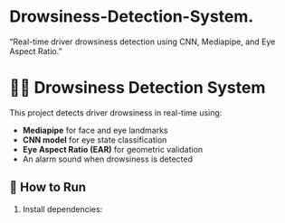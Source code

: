 # Drowsiness-Detection-System.
 “Real-time driver drowsiness detection using CNN, Mediapipe, and Eye Aspect Ratio.”
# 🚗💤 Drowsiness Detection System

This project detects driver drowsiness in real-time using:
- **Mediapipe** for face and eye landmarks
- **CNN model** for eye state classification
- **Eye Aspect Ratio (EAR)** for geometric validation
- An alarm sound when drowsiness is detected

## 📌 How to Run

1. Install dependencies:
